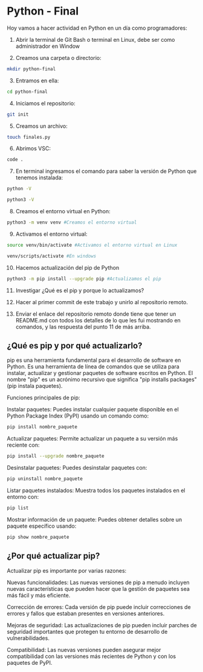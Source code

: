 # Python - Final 


Hoy vamos a hacer actividad en Python en un día como programadores:

1. Abrir la terminal de Git Bash o terminal en Linux, debe ser como administrador en Window

2. Creamos una carpeta o directorio: 

```bash
mkdir python-final
```

3. Entramos en ella:
   
```bash
cd python-final
```

4. Iniciamos el repositorio:

```bash
git init
```

5. Creamos un archivo:
   
```bash
touch finales.py
```

6. Abrimos VSC:

```bash
code .
```

7. En terminal ingresamos el comando para saber la versión de Python que tenemos instalada:

```bash
python -V
```

```bash
python3 -V
```

8. Creamos el entorno virtual en Python:

```bash
python3 -m venv venv #Creamos el entorno virtual
```

9. Activamos el entorno virtual:

```bash
source venv/bin/activate #Activamos el entorno virtual en Linux
```

```bash
venv/scripts/activate #En windows
```

10. Hacemos actualización del pip de Python

```bash
python3 -m pip install --upgrade pip #Actualizamos el pip
```

11. Investigar ¿Qué es el pip y porque lo actualizamos?
    
13. Hacer al primer commit de este trabajo y unirlo al repositorio remoto.

14. Enviar el enlace del repositorio remoto donde tiene que tener un README.md con todos los detalles de lo que les fui mostrando en comandos, y las respuesta del punto 11 de más arriba.


## ¿Qué es pip y por qué actualizarlo?

pip es una herramienta fundamental para el desarrollo de software en Python. Es una herramienta de línea de comandos que se utiliza para instalar, actualizar y gestionar paquetes de software escritos en Python. El nombre "pip" es un acrónimo recursivo que significa "pip installs packages" (pip instala paquetes).

Funciones principales de pip:

Instalar paquetes: Puedes instalar cualquier paquete disponible en el Python Package Index (PyPI) usando un comando como:
```bash
pip install nombre_paquete
```

Actualizar paquetes: Permite actualizar un paquete a su versión más reciente con:

```bash
pip install --upgrade nombre_paquete
```
Desinstalar paquetes: Puedes desinstalar paquetes con:

```bash
pip uninstall nombre_paquete
```

Listar paquetes instalados: Muestra todos los paquetes instalados en el entorno con:

```bash
pip list
```
Mostrar información de un paquete: Puedes obtener detalles sobre un paquete específico usando:

```bash
pip show nombre_paquete
```

## ¿Por qué actualizar pip?

Actualizar pip es importante por varias razones:

Nuevas funcionalidades: Las nuevas versiones de pip a menudo incluyen nuevas características que pueden hacer que la gestión de paquetes sea más fácil y más eficiente.

Corrección de errores: Cada versión de pip puede incluir correcciones de errores y fallos que estaban presentes en versiones anteriores.

Mejoras de seguridad: Las actualizaciones de pip pueden incluir parches de seguridad importantes que protegen tu entorno de desarrollo de vulnerabilidades.

Compatibilidad: Las nuevas versiones pueden asegurar mejor compatibilidad con las versiones más recientes de Python y con los paquetes de PyPI.

